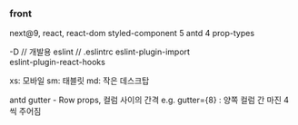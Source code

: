 ### front

next@9, react, react-dom
styled-component 5
antd 4
prop-types

-D // 개발용
eslint // .eslintrc
eslint-plugin-import  
eslint-plugin-react-hooks

xs: 모바일
sm: 태블릿
md: 작은 데스크탑

antd
gutter - Row props, 컬럼 사이의 간격
e.g. gutter={8} : 양쪽 컬럼 간 마진 4씩 주어짐

